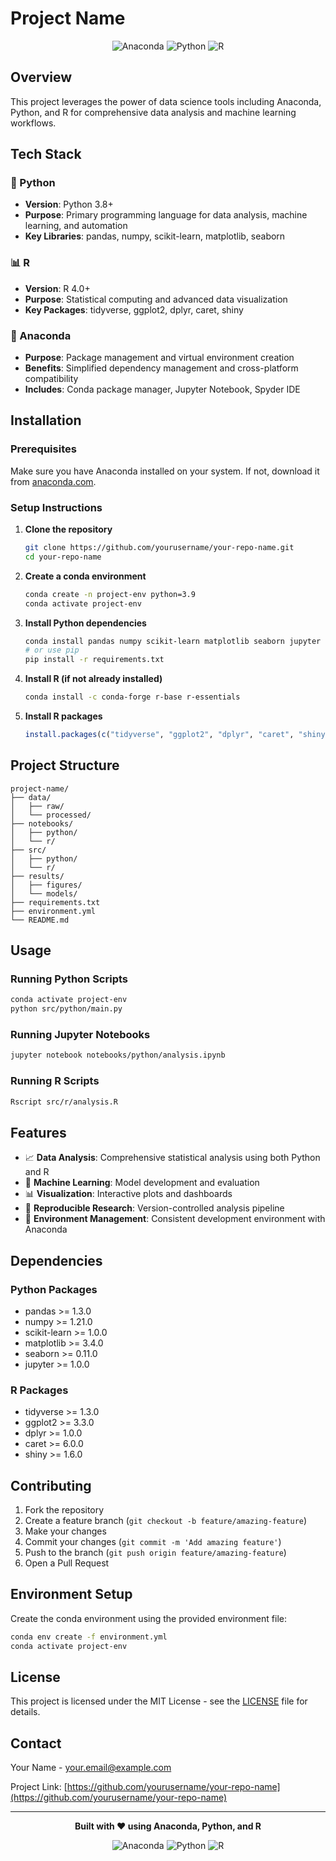 # Project Name

<div align="center">
  
![Anaconda](https://img.shields.io/badge/Anaconda-%2344A833.svg?style=for-the-badge&logo=anaconda&logoColor=white)
![Python](https://img.shields.io/badge/python-3670A0?style=for-the-badge&logo=python&logoColor=ffdd54)
![R](https://img.shields.io/badge/r-%23276DC3.svg?style=for-the-badge&logo=r&logoColor=white)

</div>

## Overview

This project leverages the power of data science tools including Anaconda, Python, and R for comprehensive data analysis and machine learning workflows.

## Tech Stack

### 🐍 Python
- **Version**: Python 3.8+
- **Purpose**: Primary programming language for data analysis, machine learning, and automation
- **Key Libraries**: pandas, numpy, scikit-learn, matplotlib, seaborn

### 📊 R
- **Version**: R 4.0+
- **Purpose**: Statistical computing and advanced data visualization
- **Key Packages**: tidyverse, ggplot2, dplyr, caret, shiny

### 🐍 Anaconda
- **Purpose**: Package management and virtual environment creation
- **Benefits**: Simplified dependency management and cross-platform compatibility
- **Includes**: Conda package manager, Jupyter Notebook, Spyder IDE

## Installation

### Prerequisites
Make sure you have Anaconda installed on your system. If not, download it from [anaconda.com](https://www.anaconda.com/products/distribution).

### Setup Instructions

1. **Clone the repository**
   ```bash
   git clone https://github.com/yourusername/your-repo-name.git
   cd your-repo-name
   ```

2. **Create a conda environment**
   ```bash
   conda create -n project-env python=3.9
   conda activate project-env
   ```

3. **Install Python dependencies**
   ```bash
   conda install pandas numpy scikit-learn matplotlib seaborn jupyter
   # or use pip
   pip install -r requirements.txt
   ```

4. **Install R (if not already installed)**
   ```bash
   conda install -c conda-forge r-base r-essentials
   ```

5. **Install R packages**
   ```r
   install.packages(c("tidyverse", "ggplot2", "dplyr", "caret", "shiny"))
   ```

## Project Structure

```
project-name/
├── data/
│   ├── raw/
│   └── processed/
├── notebooks/
│   ├── python/
│   └── r/
├── src/
│   ├── python/
│   └── r/
├── results/
│   ├── figures/
│   └── models/
├── requirements.txt
├── environment.yml
└── README.md
```

## Usage

### Running Python Scripts
```bash
conda activate project-env
python src/python/main.py
```

### Running Jupyter Notebooks
```bash
jupyter notebook notebooks/python/analysis.ipynb
```

### Running R Scripts
```bash
Rscript src/r/analysis.R
```

## Features

- 📈 **Data Analysis**: Comprehensive statistical analysis using both Python and R
- 🤖 **Machine Learning**: Model development and evaluation
- 📊 **Visualization**: Interactive plots and dashboards
- 🔄 **Reproducible Research**: Version-controlled analysis pipeline
- 🐳 **Environment Management**: Consistent development environment with Anaconda

## Dependencies

### Python Packages
- pandas >= 1.3.0
- numpy >= 1.21.0
- scikit-learn >= 1.0.0
- matplotlib >= 3.4.0
- seaborn >= 0.11.0
- jupyter >= 1.0.0

### R Packages
- tidyverse >= 1.3.0
- ggplot2 >= 3.3.0
- dplyr >= 1.0.0
- caret >= 6.0.0
- shiny >= 1.6.0

## Contributing

1. Fork the repository
2. Create a feature branch (`git checkout -b feature/amazing-feature`)
3. Make your changes
4. Commit your changes (`git commit -m 'Add amazing feature'`)
5. Push to the branch (`git push origin feature/amazing-feature`)
6. Open a Pull Request

## Environment Setup

Create the conda environment using the provided environment file:

```bash
conda env create -f environment.yml
conda activate project-env
```

## License

This project is licensed under the MIT License - see the [LICENSE](LICENSE) file for details.

## Contact

Your Name - your.email@example.com

Project Link: [https://github.com/yourusername/your-repo-name](https://github.com/yourusername/your-repo-name)

---

<div align="center">
  
**Built with ❤️ using Anaconda, Python, and R**

![Anaconda](https://img.shields.io/badge/Anaconda-%2344A833.svg?style=flat&logo=anaconda&logoColor=white)
![Python](https://img.shields.io/badge/python-3670A0?style=flat&logo=python&logoColor=ffdd54)
![R](https://img.shields.io/badge/r-%23276DC3.svg?style=flat&logo=r&logoColor=white)

</div>
